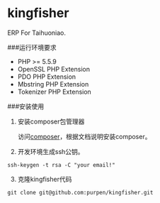 
# kingfisher

ERP For Taihuoniao.

###运行环境要求

* PHP >= 5.5.9
* OpenSSL PHP Extension
* PDO PHP Extension
* Mbstring PHP Extension
* Tokenizer PHP Extension

###安装使用

1. 安装composer包管理器

    访问[composer](http://pkg.phpcomposer.com/)，根据文档说明安装composer。
    
2. 开发环境生成ssh公钥。

```
ssh-keygen -t rsa -C "your email!"
```

3. 克隆kingfisher代码

```
git clone git@github.com:purpen/kingfisher.git
```
